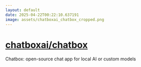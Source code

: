 ```yaml
---
layout: default
date: 2025-04-22T00:22:10.637191
image: assets/chatboxai_chatbox_cropped.png
---
```


# [chatboxai/chatbox](https://github.com/chatboxai/chatbox)

Chatbox: open-source chat app for local AI or custom models
